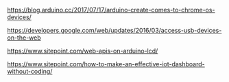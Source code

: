 https://blog.arduino.cc/2017/07/17/arduino-create-comes-to-chrome-os-devices/

https://developers.google.com/web/updates/2016/03/access-usb-devices-on-the-web

https://www.sitepoint.com/web-apis-on-arduino-lcd/

https://www.sitepoint.com/how-to-make-an-effective-iot-dashboard-without-coding/